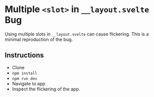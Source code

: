 <h1>Multiple <code>&lt;slot&gt;</code> in <code>__layout.svelte</code> Bug</h1>

Using multiple slots in `__layout.svelte` can cause flickering. This is a minimal reproduction of the bug.

## Instructions

- Clone
- `npm install`
- `npm run dev`
- Navigate to app
- Inspect the flickering of the app.